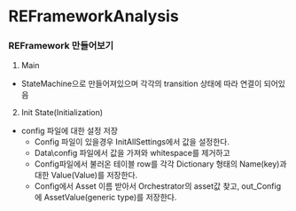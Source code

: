 # REFrameworkAnalysis

### REFramework 만들어보기

1. Main 
- StateMachine으로 만들어져있으며 각각의 transition 상태에 따라 연결이 되어있음

2. Init State(Initialization)
- config 파일에 대한 설정 저장 
  - Config 파일이 있을경우 InitAllSettings에서 값을 설정한다. 
  - Data\config 파일에서 값을 가져와 whitespace를 제거하고 
  - Config파일에서 불러온 테이블 row를 각각 Dictionary 형태의 Name(key)과 대한 Value(Value)를 저장한다.
  - Config에서 Asset 이름 받아서 Orchestrator의 asset값 찾고, out_Config 에 AssetValue(generic type)를 저장한다.
  
  
  
  
  
